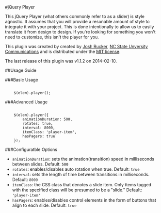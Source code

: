 #jQuery Player
 
This jQuery Player \(what others commonly refer to as a slider\) is style agnostic.  It assumes that you will provide a resonable amount of style to integrate it with your project.  This is done intentionally to allow us to easily translate it from design to design. If you're looking for something you won't need to customize, this isn't the player for you.
 
This plugin was created by created by [Josh Rucker](http://www.joshrucker.com), [NC State Unversity Communications](http://www.ncsu.edu/university-communications/) and is distributed under the [MIT license](http://opensource.org/licenses/MIT).  

The last release of this plugin was v1.1.2 on 2014-02-10. 

##Usage Guide

###Basic Usage

<code>
	$(elem).player();
</code>

###Advanced Usage

<code>
	$(elem).player({
		animationDuration: 500,
		rotates: true,
		interval: 8000,
		itemClass: 'player-item',
		hasPagers: true
	});
</code>

###Configuratble Options

* <code>animationDuration</code>: sets the animation\(transition\) speed in milliseconds between slides. Default: <code>500</code>
* <code>rotates</code>: enables/disables auto rotation when true. Default: <code>true</code>
* <code>interval</code>: sets the length of time between transitions in milliseconds. Default: <code>8000</code>
* <code>itemClass</code>: the CSS class that denotes a slide item. Only ttems tagged with the specified class will be presumed to be a "slide." Default: <code>'player-item'</code>
* <code>hasPagers</code>: enables/disables control elements in the form of buttons that align to each slide. Default: <code>true</code>